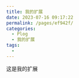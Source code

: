 ```yaml
---
title: 我的扩展
date: 2023-07-16 09:17:22
permalink: /pages/ef942f/
categories: 
  - Plog
  - 我的扩展
tags: 
  - 
---
```

这是我的扩展